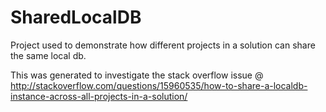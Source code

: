 SharedLocalDB
=============

Project used to demonstrate how different projects in a solution can share the same local db.

This was generated to investigate the stack overflow issue @ http://stackoverflow.com/questions/15960535/how-to-share-a-localdb-instance-across-all-projects-in-a-solution/
